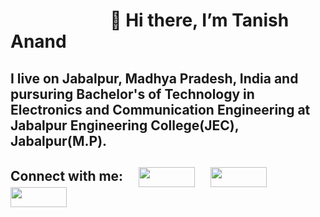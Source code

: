  #  &nbsp;&nbsp;&nbsp;&nbsp;&nbsp;&nbsp;&nbsp;&nbsp;&nbsp;&nbsp;&nbsp;&nbsp;&nbsp;&nbsp;&nbsp;&nbsp;&nbsp;&nbsp;&nbsp;&nbsp;&nbsp;&nbsp;&nbsp;&nbsp;👋 Hi there, I’m Tanish Anand
## I live on Jabalpur, Madhya Pradesh, India and pursuring Bachelor's of Technology in Electronics and Communication Engineering at  Jabalpur Engineering College(JEC), Jabalpur(M.P).

## Connect with me:&nbsp;&nbsp;&nbsp;&nbsp; <a href="https://www.linkedin.com/in/ta10x11" target="_blank"><img align="center" src="https://github-production-user-asset-6210df.s3.amazonaws.com/137398377/248024169-13674525-73cd-4429-96b5-459ddf723a59.jpg" height="32px" width="90px"/></a> &nbsp;&nbsp;&nbsp;&nbsp;<a href="mailto:copro.dev.ta10x11@gmail.com" target="_blank"><img align="center" src="https://github-production-user-asset-6210df.s3.amazonaws.com/137398377/249118170-216fbe82-6561-4209-8c16-aefdccdba704.jpg" height="32px" width="90px"/></a> &nbsp;&nbsp;&nbsp;&nbsp;<a href="https://twitter.com/TanishAnand548" target="_blank"><img align="center" src="https://github.com/ta10x11/ta10x11/assets/137398377/e9199fa0-3d68-4127-a254-ddabee83c123" height="32px" width="90px"/></a> 
